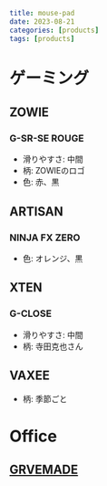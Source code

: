 ```yaml
title: mouse-pad
date: 2023-08-21
categories: [products]
tags: [products]
```

# ゲーミング

## ZOWIE

### G-SR-SE ROUGE
- 滑りやすさ: 中間
- 柄: ZOWIEのロゴ
- 色: 赤、黒

## ARTISAN

### NINJA FX ZERO
- 色: オレンジ、黒

## XTEN

### G-CLOSE
- 滑りやすさ: 中間
- 柄: 寺田克也さん

## VAXEE

- 柄: 季節ごと

# Office

## [GRVEMADE](https://grovemade.com/mouse-pads/)
